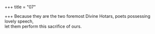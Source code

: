 +++
title = "07"

+++
Because they are the two foremost Divine Hotars, poets possessing  lovely speech,  
let them perform this sacrifice of ours.  